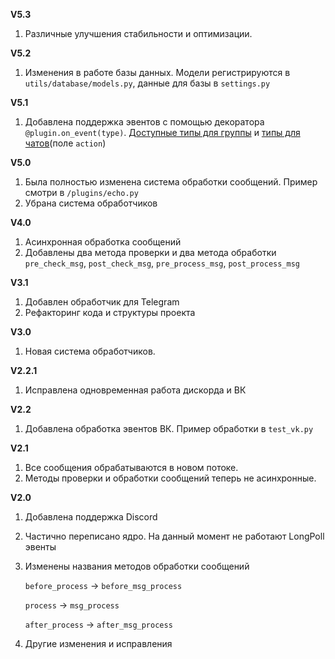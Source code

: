 **V5.3**

1. Различные улучшения стабильности и оптимизации.


**V5.2**

1. Изменения в работе базы данных. Модели регистрируются в `utils/database/models.py`, данные для базы в `settings.py`

**V5.1**

1. Добавлена поддержка эвентов с помощью декоратора `@plugin.on_event(type)`. [Доступные типы для группы](https://vk.com/dev/groups_events) и [типы для чатов](https://vk.com/dev/objects/message?f=%D0%94%D0%BB%D1%8F%20%D0%B2%D0%B5%D1%80%D1%81%D0%B8%D0%B8%20API%20%D1%81%205.80)(поле `action`)

**V5.0**

1. Была полностью изменена система обработки сообщений. Пример смотри в `/plugins/echo.py`
2. Убрана система обработчиков

**V4.0**

1. Асинхронная обработка сообщений
2. Добавлены два метода проверки и два метода обработки `pre_check_msg`, `post_check_msg`, `pre_process_msg`, `post_process_msg`

**V3.1**

1. Добавлен обработчик для Telegram
2. Рефакторинг кода и структуры проекта

**V3.0**

1. Новая система обработчиков.


**V2.2.1**

1. Исправлена одновременная работа дискорда и ВК

**V2.2**

1. Добавлена обработка эвентов ВК. Пример обработки в `test_vk.py`

**V2.1**

1. Все сообщения обрабатываются в новом потоке.
2. Методы проверки и обработки сообщений теперь не асинхронные.

**V2.0**

1. Добавлена поддержка Discord
2. Частично переписано ядро. На данный момент не работают LongPoll эвенты
3. Изменены названия методов обработки сообщений

    `before_process` -> `before_msg_process`
    
    `process` -> `msg_process`
    
    `after_process` -> `after_msg_process`
   
4. Другие изменения и исправления
